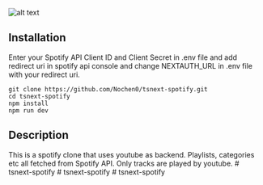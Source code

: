 [ss]: https://user-images.githubusercontent.com/71450603/163694344-2513b80f-7905-4084-b16f-85abd099f558.png "Logo Title Text 2" 
![alt text][ss]

## Installation
Enter your Spotify API Client ID and Client Secret in .env file and add redirect uri in spotify api console and change NEXTAUTH_URL in .env file with your redirect uri.

```
git clone https://github.com/Nochen0/tsnext-spotify.git
cd tsnext-spotify
npm install
npm run dev

```
## Description
This is a spotify clone that uses youtube as backend. Playlists, categories etc all fetched from Spotify API. Only tracks are played by youtube.
#   t s n e x t - s p o t i f y  
 #   t s n e x t - s p o t i f y  
 #   t s n e x t - s p o t i f y  
 
